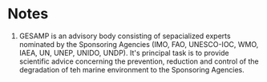 # Notes
1.  GESAMP is an advisory body consisting of sepacialized experts nominated by the Sponsoring Agencies (IMO, FAO, UNESCO-IOC, WMO, IAEA, UN, UNEP, UNIDO, UNDP). It's principal task is to provide scientific advice concerning the prevention, reduction and control of the degradation of teh marine environment to the Sponsoring Agencies. 
